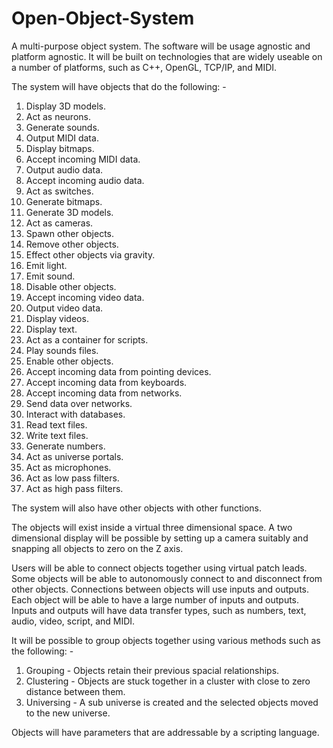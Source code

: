 # Open-Object-System

A multi-purpose object system. The software will be usage agnostic and platform agnostic. It will be built on technologies that are widely useable on a number of platforms, such as C++, OpenGL, TCP/IP, and MIDI.  

The system will have objects that do the following: -

1. Display 3D models.
2. Act as neurons.
3. Generate sounds.
4. Output MIDI data.
5. Display bitmaps.
6. Accept incoming MIDI data.
7. Output audio data.
8. Accept incoming audio data.
9. Act as switches.
10. Generate bitmaps.
11. Generate 3D models.
12. Act as cameras.
13. Spawn other objects.
14. Remove other objects.
15. Effect other objects via gravity.
16. Emit light.
17. Emit sound.
18. Disable other objects.
19. Accept incoming video data.
20. Output video data.
21. Display videos.
22. Display text.
23. Act as a container for scripts.
24. Play sounds files.
25. Enable other objects.
26. Accept incoming data from pointing devices.
27. Accept incoming data from keyboards.
28. Accept incoming data from networks.
29. Send data over networks.
30. Interact with databases.
31. Read text files.
32. Write text files.
33. Generate numbers.
34. Act as universe portals.
35. Act as microphones.
36. Act as low pass filters.
37. Act as high pass filters.

The system will also have other objects with other functions.

The objects will exist inside a virtual three dimensional space. A two dimensional display will be possible by setting up a camera suitably and snapping all objects to zero on the Z axis. 

Users will be able to connect objects together using virtual patch leads. Some objects will be able to autonomously connect to and disconnect from other objects. Connections between objects will use inputs and outputs. Each object will be able to have a large number of inputs and outputs. Inputs and outputs will have data transfer types, such as numbers, text, audio, video, script, and MIDI.

It will be possible to group objects together using various methods such as the following: -

1. Grouping - Objects retain their previous spacial relationships.
2. Clustering - Objects are stuck together in a cluster with close to zero distance between them.
3. Universing - A sub universe is created and the selected objects moved to the new universe.

Objects will have parameters that are addressable by a scripting language.
